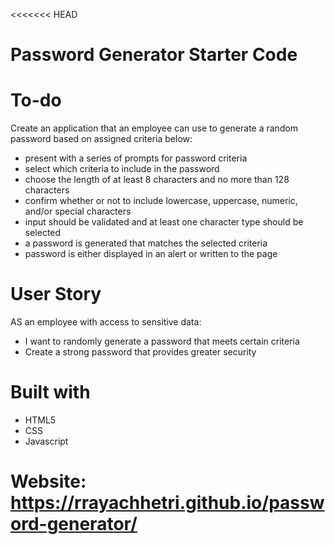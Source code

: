 <<<<<<< HEAD
# Password Generator Starter Code

# To-do

Create an application that an employee can use to generate a random password based on assigned criteria below:
- present with a series of prompts for password criteria
- select which criteria to include in the password
- choose the length of at least 8 characters and no more than 128 characters
- confirm whether or not to include lowercase, uppercase, numeric, and/or special characters
- input should be validated and at least one character type should be selected
- a password is generated that matches the selected criteria
- password is either displayed in an alert or written to the page

# User Story
AS an employee with access to sensitive data: 
- I want to randomly generate a password that meets certain criteria 
- Create a strong password that provides greater security

# Built with
- HTML5
- CSS
- Javascript

# Website: https://rrayachhetri.github.io/password-generator/
